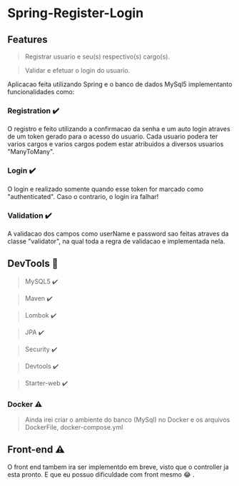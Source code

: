 # Spring-Register-Login

## Features

> Registrar usuario e seu(s) respectivo(s) cargo(s).

> Validar e efetuar o login do usuario.

Aplicacao feita utilizando Spring e o banco de dados MySql5 implementanto funcionalidades como:

### Registration :heavy_check_mark:

O registro e feito utilizando a confirmacao da senha e um auto login atraves 
de um token gerado para o acesso do usuario. Cada usuario podera ter varios cargos
e varios cargos podem estar atribuidos a diversos usuarios "ManyToMany".

### Login :heavy_check_mark:

O login e realizado somente quando esse token for marcado como "authenticated". Caso o contrario, o login ira falhar!


### Validation :heavy_check_mark:

A validacao dos campos como userName e password sao feitas atraves da classe
"validator", na qual toda a regra de validacao e implementada nela.

## DevTools :hammer:
> MySQL5 :heavy_check_mark:

> Maven :heavy_check_mark:

> Lombok :heavy_check_mark:

> JPA :heavy_check_mark:

> Security :heavy_check_mark:

> Devtools :heavy_check_mark:

> Starter-web :heavy_check_mark:

 ### Docker :warning:  
> Ainda irei criar o ambiente do banco (MySql) no Docker e os arquivos
> DockerFile, docker-compose.yml


## Front-end :warning: 

O front end tambem ira ser implementdo em breve, visto que o controller ja esta pronto. E que eu
possuo dificuldade com front mesmo :joy: .







